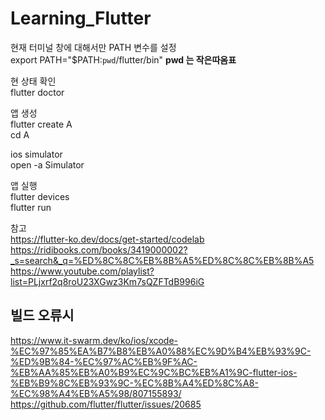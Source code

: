 # Learning_Flutter

현재 터미널 창에 대해서만 PATH 변수를 설정 <br>
export PATH="$PATH:`pwd`/flutter/bin"
**pwd 는 작은따옴표**

현 상태 확인 <br>
flutter doctor

앱 생성  <br>
flutter create A <br>
cd A

ios simulator <br>
open -a Simulator <br>

앱 실행 <br>
flutter devices <br>
flutter run <br>


참고 <br>
https://flutter-ko.dev/docs/get-started/codelab <br>
https://ridibooks.com/books/3419000002?_s=search&_q=%ED%8C%8C%EB%8B%A5%ED%8C%8C%EB%8B%A5 <br>
https://www.youtube.com/playlist?list=PLjxrf2q8roU23XGwz3Km7sQZFTdB996iG

## 빌드 오류시
https://www.it-swarm.dev/ko/ios/xcode-%EC%97%85%EA%B7%B8%EB%A0%88%EC%9D%B4%EB%93%9C-%ED%9B%84-%EC%97%AC%EB%9F%AC-%EB%AA%85%EB%A0%B9%EC%9C%BC%EB%A1%9C-flutter-ios-%EB%B9%8C%EB%93%9C-%EC%8B%A4%ED%8C%A8-%EC%98%A4%EB%A5%98/807155893/<br>
https://github.com/flutter/flutter/issues/20685
